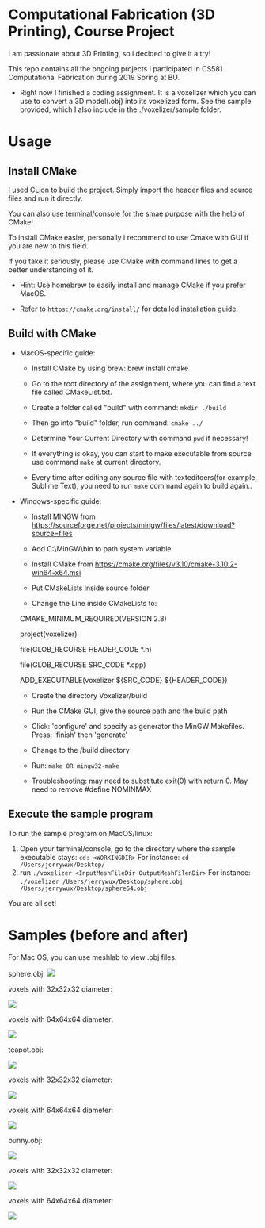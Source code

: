 # Computational Fabrication (3D Printing), Course Project	

I am passionate about 3D Printing, so i decided to give it a try!

This repo contains all the ongoing projects I participated in CS581 Computational Fabrication during 2019 Spring at BU.

* Right now I finished a coding assignment. It is a voxelizer which you can use to convert a 3D model(.obj) into its voxelized form.
See the sample provided, which I also include in the ./voxelizer/sample folder.

# Usage

## Install CMake
I used CLion to build the project. Simply import the header files and source files and run it directly.

You can also use terminal/console for the smae purpose with the help of CMake!

To install CMake easier, personally i recommend to use Cmake with GUI if you are new to this field.

If you take it seriously, please use CMake with command lines to get a better understanding of it.

* Hint: Use homebrew to easily install and manage CMake if you prefer MacOS.

* Refer to `https://cmake.org/install/` for detailed installation guide.

## Build with CMake

* MacOS-specific guide:
  * Install CMake by using brew: brew install cmake
  
  * Go to the root directory of the assignment, where you can find a text file called CMakeList.txt.
  
  * Create a folder called "build" with command: `mkdir ./build`
  
  * Then go into "build" folder, run command:  `cmake ../`
  
  * Determine Your Current Directory with command `pwd` if necessary!
  
  * If everything is okay, you can start to make executable from source use command `make` at current directory.

  * Every time after editing any source file with texteditoers(for example, Sublime Text), you need to run `make` command again to build again.. 

* Windows-specific guide:

  * Install MINGW from https://sourceforge.net/projects/mingw/files/latest/download?source=files
  
  * Add  C:\MinGW\bin to path system variable
  
  * Install CMake from https://cmake.org/files/v3.10/cmake-3.10.2-win64-x64.msi
  
  * Put CMakeLists inside source folder
  
  * Change the Line inside CMakeLists to:
  
  CMAKE_MINIMUM_REQUIRED(VERSION 2.8)
  
  project(voxelizer)
  
  file(GLOB_RECURSE HEADER_CODE *.h)
  
  file(GLOB_RECURSE SRC_CODE *.cpp)
  
  ADD_EXECUTABLE(voxelizer ${SRC_CODE} ${HEADER_CODE})
  
  * Create the directory Voxelizer/build
  
  * Run the CMake GUI, give the source path and the build path
  
  * Click: 'configure' and specify as generator the MinGW Makefiles. Press: 'finish' then 'generate'
  
  * Change to the /build directory
  
  * Run: `make OR mingw32-make`
  
  * Troubleshooting: may need to substitute exit(0) with return 0. May need to remove #define NOMINMAX 

## Execute the sample program
To run the sample program on MacOS/linux:

1. Open your terminal/console, go to the directory where the sample executable stays:
  `cd: <WORKINGDIR>`
For instance: `cd /Users/jerrywux/Desktop/`
2. run `./voxelizer <InputMeshFileDir OutputMeshFilenDir>`
For instance: `./voxelizer /Users/jerrywux/Desktop/sphere.obj /Users/jerrywux/Desktop/sphere64.obj`

You are all set!

# Samples (before and after)
For Mac OS, you can use meshlab to view .obj files.

sphere.obj:
<img src="https://github.com/JerryWu96/3D_Printing/blob/master/Voxelizer/sample%20pics/sphere%20original.png"></img>

voxels with 32x32x32 diameter:

<img src="https://github.com/JerryWu96/3D_Printing/blob/master/Voxelizer/sample%20pics/SPHERE%2032x32x32.png"></img>

voxels with 64x64x64 diameter:

<img src="https://github.com/JerryWu96/3D_Printing/blob/master/Voxelizer/sample%20pics/SPHERE%2064x64x64.png"></img>

teapot.obj:

<img src="https://github.com/JerryWu96/3D_Printing/blob/master/Voxelizer/sample%20pics/teapot%20original.png"></img>

voxels with 32x32x32 diameter:

<img src="https://github.com/JerryWu96/3D_Printing/blob/master/Voxelizer/sample%20pics/TEAPOT%2032x32x32.png"></img>

voxels with 64x64x64 diameter:

<img src="https://github.com/JerryWu96/3D_Printing/blob/master/Voxelizer/sample%20pics/TEAPOT%2064x64x64.png"></img>

bunny.obj:

<img src="https://github.com/JerryWu96/3D_Printing/blob/master/Voxelizer/sample%20pics/bunny%20original.png"></img>

voxels with 32x32x32 diameter:

<img src="https://github.com/JerryWu96/3D_Printing/blob/master/Voxelizer/sample%20pics/BUNNY%2032x32x32.png"></img>

voxels with 64x64x64 diameter:

<img src="https://github.com/JerryWu96/3D_Printing/blob/master/Voxelizer/sample%20pics/BUNNY%2064x64x64.png"></img>

